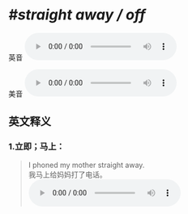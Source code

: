 # ***\#straight away / off*** 
英音
<audio src="./media/straight away1_AAC.aac" controls="controls"></audio>

美音
<audio src="./media/straight away2_AAC.aac" controls="controls"></audio>



  

英文释义
---
### 1.**立即；马上：**  

 > I phoned my mother straight away.  
 > 我马上给妈妈打了电话。    
<audio src="./media/straight-8.aac" controls="controls"></audio>


